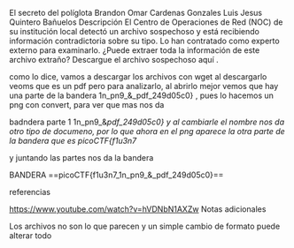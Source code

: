 El secreto del políglota
Brandon Omar Cardenas Gonzales
Luis Jesus Quintero Bañuelos
Descripción
El Centro de Operaciones de Red (NOC) de su institución local detectó un archivo sospechoso y está recibiendo información contradictoria sobre su tipo. Lo han contratado como experto externo para examinarlo. ¿Puede extraer toda la información de este archivo extraño?
Descargue el archivo sospechoso aquí .

como lo dice, vamos a descargar los archivos con wget
al descargarlo veoms que es un pdf pero para analizarlo, al abrirlo
mejor vemos que hay una parte de la bandera 1n_pn9_&_pdf_249d05c0}
, pues lo hacemos un png con convert, para ver que mas nos da


badndera parte 1   1n_pn9_&_pdf_249d05c0}
y al cambiarle el nombre nos da otro tipo de documeno, por lo que ahora en el png aparece la otra parte de la bandera que es 
picoCTF{f1u3n7_

y juntando las partes nos da la bandera

BANDERA
==picoCTF{f1u3n7_1n_pn9_&_pdf_249d05c0}==

referencias

https://www.youtube.com/watch?v=hVDNbN1AXZw
Notas adicionales

Los archivos no son lo que parecen y un simple cambio de formato puede alterar todo
